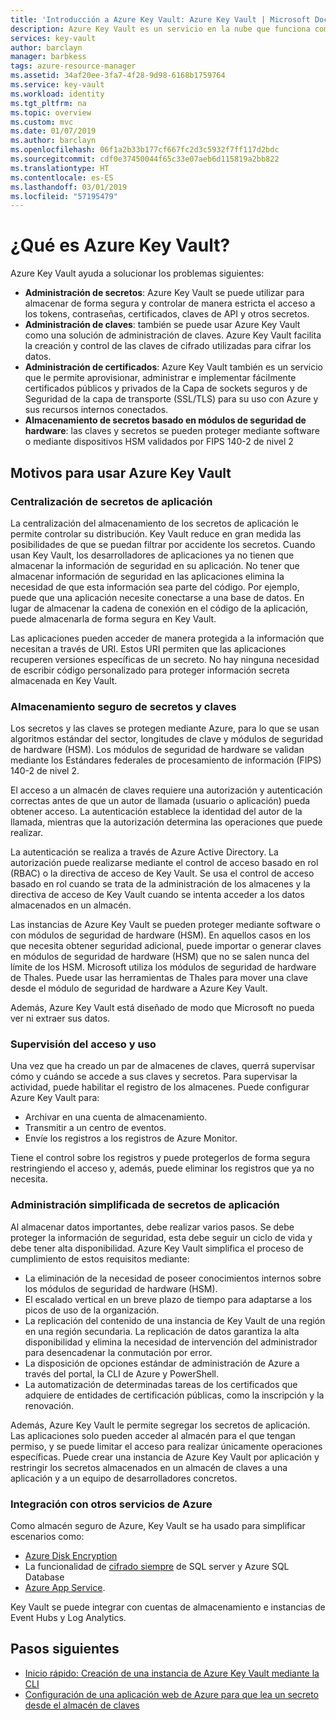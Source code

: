 ```yaml
---
title: 'Introducción a Azure Key Vault: Azure Key Vault | Microsoft Docs'
description: Azure Key Vault es un servicio en la nube que funciona como un almacén de secretos seguro.
services: key-vault
author: barclayn
manager: barbkess
tags: azure-resource-manager
ms.assetid: 34af20ee-3fa7-4f28-9d98-6168b1759764
ms.service: key-vault
ms.workload: identity
ms.tgt_pltfrm: na
ms.topic: overview
ms.custom: mvc
ms.date: 01/07/2019
ms.author: barclayn
ms.openlocfilehash: 06f1a2b33b177cf667fc2d3c5932f7ff117d2bdc
ms.sourcegitcommit: cdf0e37450044f65c33e07aeb6d115819a2bb822
ms.translationtype: HT
ms.contentlocale: es-ES
ms.lasthandoff: 03/01/2019
ms.locfileid: "57195479"
---
```

# <a name="what-is-azure-key-vault"></a>¿Qué es Azure Key Vault?

Azure Key Vault ayuda a solucionar los problemas siguientes:

- **Administración de secretos**: Azure Key Vault se puede utilizar para almacenar de forma segura y controlar de manera estricta el acceso a los tokens, contraseñas, certificados, claves de API y otros secretos.
- **Administración de claves**: también se puede usar Azure Key Vault como una solución de administración de claves. Azure Key Vault facilita la creación y control de las claves de cifrado utilizadas para cifrar los datos. 
- **Administración de certificados**: Azure Key Vault también es un servicio que le permite aprovisionar, administrar e implementar fácilmente certificados públicos y privados de la Capa de sockets seguros y de Seguridad de la capa de transporte (SSL/TLS) para su uso con Azure y sus recursos internos conectados. 
- **Almacenamiento de secretos basado en módulos de seguridad de hardware**: las claves y secretos se pueden proteger mediante software o mediante dispositivos HSM validados por FIPS 140-2 de nivel 2

## <a name="why-use-azure-key-vault"></a>Motivos para usar Azure Key Vault

### <a name="centralize-application-secrets"></a>Centralización de secretos de aplicación

La centralización del almacenamiento de los secretos de aplicación le permite controlar su distribución. Key Vault reduce en gran medida las posibilidades de que se puedan filtrar por accidente los secretos. Cuando usan Key Vault, los desarrolladores de aplicaciones ya no tienen que almacenar la información de seguridad en su aplicación. No tener que almacenar información de seguridad en las aplicaciones elimina la necesidad de que esta información sea parte del código. Por ejemplo, puede que una aplicación necesite conectarse a una base de datos. En lugar de almacenar la cadena de conexión en el código de la aplicación, puede almacenarla de forma segura en Key Vault.

Las aplicaciones pueden acceder de manera protegida a la información que necesitan a través de URI. Estos URI permiten que las aplicaciones recuperen versiones específicas de un secreto. No hay ninguna necesidad de escribir código personalizado para proteger información secreta almacenada en Key Vault.

### <a name="securely-store-secrets-and-keys"></a>Almacenamiento seguro de secretos y claves

Los secretos y las claves se protegen mediante Azure, para lo que se usan algoritmos estándar del sector, longitudes de clave y módulos de seguridad de hardware (HSM). Los módulos de seguridad de hardware se validan mediante los Estándares federales de procesamiento de información (FIPS) 140-2 de nivel 2.

El acceso a un almacén de claves requiere una autorización y autenticación correctas antes de que un autor de llamada (usuario o aplicación) pueda obtener acceso. La autenticación establece la identidad del autor de la llamada, mientras que la autorización determina las operaciones que puede realizar.

La autenticación se realiza a través de Azure Active Directory. La autorización puede realizarse mediante el control de acceso basado en rol (RBAC) o la directiva de acceso de Key Vault. Se usa el control de acceso basado en rol cuando se trata de la administración de los almacenes y la directiva de acceso de Key Vault cuando se intenta acceder a los datos almacenados en un almacén.

Las instancias de Azure Key Vault se pueden proteger mediante software o con módulos de seguridad de hardware (HSM). En aquellos casos en los que necesita obtener seguridad adicional, puede importar o generar claves en módulos de seguridad de hardware (HSM) que no se salen nunca del límite de los HSM. Microsoft utiliza los módulos de seguridad de hardware de Thales. Puede usar las herramientas de Thales para mover una clave desde el módulo de seguridad de hardware a Azure Key Vault.

Además, Azure Key Vault está diseñado de modo que Microsoft no pueda ver ni extraer sus datos.

### <a name="monitor-access-and-use"></a>Supervisión del acceso y uso

Una vez que ha creado un par de almacenes de claves, querrá supervisar cómo y cuándo se accede a sus claves y secretos. Para supervisar la actividad, puede habilitar el registro de los almacenes. Puede configurar Azure Key Vault para:

- Archivar en una cuenta de almacenamiento.
- Transmitir a un centro de eventos.
- Envíe los registros a los registros de Azure Monitor.

Tiene el control sobre los registros y puede protegerlos de forma segura restringiendo el acceso y, además, puede eliminar los registros que ya no necesita.

### <a name="simplified-administration-of-application-secrets"></a>Administración simplificada de secretos de aplicación

Al almacenar datos importantes, debe realizar varios pasos. Se debe proteger la información de seguridad, esta debe seguir un ciclo de vida y debe tener alta disponibilidad. Azure Key Vault simplifica el proceso de cumplimiento de estos requisitos mediante:

- La eliminación de la necesidad de poseer conocimientos internos sobre los módulos de seguridad de hardware (HSM).
- El escalado vertical en un breve plazo de tiempo para adaptarse a los picos de uso de la organización.
- La replicación del contenido de una instancia de Key Vault de una región en una región secundaria. La replicación de datos garantiza la alta disponibilidad y elimina la necesidad de intervención del administrador para desencadenar la conmutación por error.
- La disposición de opciones estándar de administración de Azure a través del portal, la CLI de Azure y PowerShell.
- La automatización de determinadas tareas de los certificados que adquiere de entidades de certificación públicas, como la inscripción y la renovación.

Además, Azure Key Vault le permite segregar los secretos de aplicación. Las aplicaciones solo pueden acceder al almacén para el que tengan permiso, y se puede limitar el acceso para realizar únicamente operaciones específicas. Puede crear una instancia de Azure Key Vault por aplicación y restringir los secretos almacenados en un almacén de claves a una aplicación y a un equipo de desarrolladores concretos.

### <a name="integrate-with-other-azure-services"></a>Integración con otros servicios de Azure

Como almacén seguro de Azure, Key Vault se ha usado para simplificar escenarios como:
-  [Azure Disk Encryption](../security/azure-security-disk-encryption.md)
-  La funcionalidad de [cifrado siempre]( https://docs.microsoft.com/sql/relational-databases/security/encryption/always-encrypted-database-engine) de SQL server y Azure SQL Database
- [Azure App Service]( https://docs.microsoft.com/azure/app-service/web-sites-purchase-ssl-web-site). 

Key Vault se puede integrar con cuentas de almacenamiento e instancias de Event Hubs y Log Analytics.

## <a name="next-steps"></a>Pasos siguientes

- [Inicio rápido: Creación de una instancia de Azure Key Vault mediante la CLI](quick-create-cli.md)
- [Configuración de una aplicación web de Azure para que lea un secreto desde el almacén de claves](tutorial-web-application-keyvault.md)
